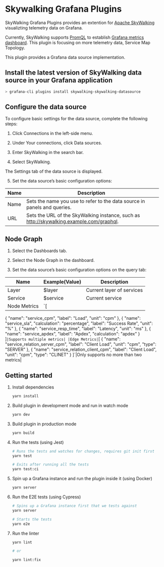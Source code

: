 # Skywalking Grafana Plugins

SkyWalking Grafana Plugins provides an extention for [Apache SkyWalking](https://skywalking.apache.org/) visualizting telemetry data on Grafana. 

Currently, SkyWalking supports [PromQL](https://skywalking.apache.org/docs/main/next/en/api/promql-service/) to establish [Grafana metrics dashboard](https://skywalking.apache.org/docs/main/next/en/setup/backend/ui-grafana/). This plugin is focusing on more telemetry data, Service Map Topology.

This plugin provides a Grafana data source implementation.

## Install the latest version of SkyWalking data source in your Grafana application

```bash
> grafana-cli plugins install skywalking-skywalking-datasource
```

## Configure the data source

To configure basic settings for the data source, complete the following steps:

1. Click Connections in the left-side menu.

2. Under Your connections, click Data sources.

3. Enter SkyWalking in the search bar.

4. Select SkyWalking.

The Settings tab of the data source is displayed.

5. Set the data source’s basic configuration options:

|Name|Description|
|----|----|
|Name|Sets the name you use to refer to the data source in panels and queries.|
|URL|Sets the URL of the SkyWalking instance, such as http://skywalking.example.com/graphql.|

## Node Graph

1. Select the Dashboards tab.

2. Select the Node Graph in the dashboard.

5. Set the data source’s basic configuration options on the query tab:

|Name|Example(Value)|Description|
|----|----|----|
|Layer|$layer|Current layer of services|
|Service|$service|Current service|
|Node Metrics|`[
  {
		"name": "service_cpm",
      "label": "Load",
      "unit": "cpm"
	},
  {
		"name": "service_sla",
      "calculation": "percentage",
      "label": "Success Rate",
      "unit": "%"
	},
  {
		"name": "service_resp_time",
      "label": "Latency",
      "unit": "ms"
	},
  {
		"name": "service_apdex",
      "label": "Apdex",
      "calculation": "apdex"
	}
  ]`|Supports multiple metrics|
|Edge Metrics|`[
  {
    "name": "service_relation_server_cpm",
    "label": "Client Load",
    "unit": "cpm",
    "type": "SERVER"
  },
  {
    "name": "service_relation_client_cpm",
    "label": "Client Load",
    "unit": "cpm",
    "type": "CLINET"
  }
]`|Only supports no more than two metrics|

## Getting started

1. Install dependencies

   ```bash
   yarn install
   ```

2. Build plugin in development mode and run in watch mode

   ```bash
   yarn dev
   ```

3. Build plugin in production mode

   ```bash
   yarn build
   ```

4. Run the tests (using Jest)

   ```bash
   # Runs the tests and watches for changes, requires git init first
   yarn test
   
   # Exits after running all the tests
   yarn test:ci
   ```

5. Spin up a Grafana instance and run the plugin inside it (using Docker)

   ```bash
   yarn server
   ```

6. Run the E2E tests (using Cypress)

   ```bash
   # Spins up a Grafana instance first that we tests against 
   yarn server
   
   # Starts the tests
   yarn e2e
   ```

7. Run the linter

   ```bash
   yarn lint
   
   # or

   yarn lint:fix
   ```
